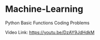 # Machine-Learning
Python Basic Functions Coding Problems

Video Link:
https://youtu.be/DzAY9JdHdkM


